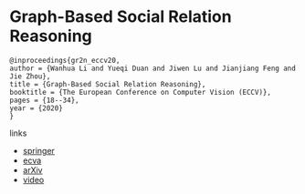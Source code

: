 # Graph-Based Social Relation Reasoning

```
@inproceedings{gr2n_eccv20,
author = {Wanhua Li and Yueqi Duan and Jiwen Lu and Jianjiang Feng and Jie Zhou},
title = {Graph-Based Social Relation Reasoning},
booktitle = {The European Conference on Computer Vision (ECCV)},
pages = {18--34},
year = {2020}
}
```

links
- [springer](https://link.springer.com/chapter/10.1007/978-3-030-58555-6_2)
- [ecva](https://www.ecva.net/papers/eccv_2020/papers_ECCV/html/2287_ECCV_2020_paper.php)
- [arXiv](https://arxiv.org/abs/2007.07453)
- [video](https://youtu.be/zCTPRxxlZsI)
